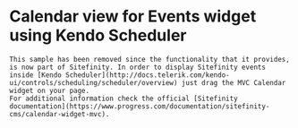 # Calendar view for Events widget using Kendo Scheduler

    This sample has been removed since the functionality that it provides, is now part of Sitefinity. In order to display Sitefinity events inside [Kendo Scheduler](http://docs.telerik.com/kendo-ui/controls/scheduling/scheduler/overview) just drag the MVC Calendar widget on your page.
    For additional information check the official [Sitefinity documentation](https://www.progress.com/documentation/sitefinity-cms/calendar-widget-mvc).